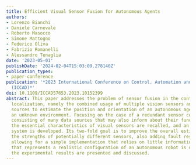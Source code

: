 ```yaml
---
title: Efficient Visual Sensor Fusion for Autonomous Agents
authors:
- Lorenzo Bianchi
- Daniele Carnevale
- Roberto Masocco
- Simone Mattogno
- Federico Oliva
- Fabrizio Romanelli
- Alessandro Tenaglia
date: '2023-05-01'
publishDate: '2024-02-04T15:03:09.278140Z'
publication_types:
- paper-conference
publication: '*2023 International Conference on Control, Automation and Diagnosis
  (ICCAD)*'
doi: 10.1109/ICCAD57653.2023.10152399
abstract: This paper addresses the problem of sensor fusion in the context of visual
  localization, namely the combined usage of multiple vision sensors and visual odometry
  sources to estimate the position and orientation of an autonomous agent moving into
  an unknown environment. Focusing on the case of a redundant sensor configuration
  consisting of many data sources that may also inform about their functioning state,
  the essential characteristics of visual sensors are recalled, and an effective fusion
  system is developed. Its two-fold goal is to improve the overall estimate by combining
  the strengths of potentially different sensors, also adding fault resilience, while
  allowing for a simple implementation that relies on little information. A test setup
  that represents a realistic configuration of an autonomous robot is described, and
  the experimental results are presented and discussed.
---
```


